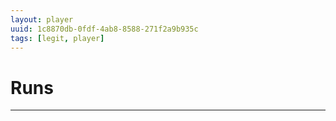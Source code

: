 ```yaml
---
layout: player
uuid: 1c8870db-0fdf-4ab8-8588-271f2a9b935c
tags: [legit, player]
---
```


# Runs
---
